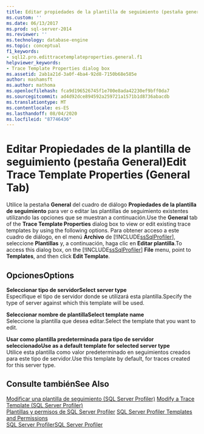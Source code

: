 ```yaml
---
title: Editar propiedades de la plantilla de seguimiento (pestaña general) | Microsoft Docs
ms.custom: ''
ms.date: 06/13/2017
ms.prod: sql-server-2014
ms.reviewer: ''
ms.technology: database-engine
ms.topic: conceptual
f1_keywords:
- sql12.pro.edittracetemplateproperties.general.f1
helpviewer_keywords:
- Trace Template Properties dialog box
ms.assetid: 2ab1a21d-3a0f-4ba4-92d8-7150b68e585e
author: mashamsft
ms.author: mathoma
ms.openlocfilehash: fca9d196526745f1e700e8ada42230ef9bff0da7
ms.sourcegitcommit: ad4d92dce894592a259721a1571b1d8736abacdb
ms.translationtype: MT
ms.contentlocale: es-ES
ms.lasthandoff: 08/04/2020
ms.locfileid: "87746436"
---
```

# <a name="edit-trace-template-properties-general-tab"></a><span data-ttu-id="bfe28-102">Editar Propiedades de la plantilla de seguimiento (pestaña General)</span><span class="sxs-lookup"><span data-stu-id="bfe28-102">Edit Trace Template Properties (General Tab)</span></span>
  <span data-ttu-id="bfe28-103">Utilice la pestaña **General** del cuadro de diálogo **Propiedades de la plantilla de seguimiento** para ver o editar las plantillas de seguimiento existentes utilizando las opciones que se muestran a continuación.</span><span class="sxs-lookup"><span data-stu-id="bfe28-103">Use the **General** tab of the **Trace Template Properties** dialog box to view or edit existing trace templates by using the following options.</span></span> <span data-ttu-id="bfe28-104">Para obtener acceso a este cuadro de diálogo, en el menú  **Archivo** de [!INCLUDE[ssSqlProfiler](../includes/sssqlprofiler-md.md)], seleccione **Plantillas** y, a continuación, haga clic en **Editar plantilla**.</span><span class="sxs-lookup"><span data-stu-id="bfe28-104">To access this dialog box, on the [!INCLUDE[ssSqlProfiler](../includes/sssqlprofiler-md.md)] **File** menu, point to **Templates**, and then click **Edit Template**.</span></span>  
  
## <a name="options"></a><span data-ttu-id="bfe28-105">Opciones</span><span class="sxs-lookup"><span data-stu-id="bfe28-105">Options</span></span>  
 <span data-ttu-id="bfe28-106">**Seleccionar tipo de servidor**</span><span class="sxs-lookup"><span data-stu-id="bfe28-106">**Select server type**</span></span>  
 <span data-ttu-id="bfe28-107">Especifique el tipo de servidor donde se utilizará esta plantilla.</span><span class="sxs-lookup"><span data-stu-id="bfe28-107">Specify the type of server against which this template will be used.</span></span>  
  
 <span data-ttu-id="bfe28-108">**Seleccionar nombre de plantilla**</span><span class="sxs-lookup"><span data-stu-id="bfe28-108">**Select template name**</span></span>  
 <span data-ttu-id="bfe28-109">Seleccione la plantilla que desea editar.</span><span class="sxs-lookup"><span data-stu-id="bfe28-109">Select the template that you want to edit.</span></span>  
  
 <span data-ttu-id="bfe28-110">**Usar como plantilla predeterminada para tipo de servidor seleccionado**</span><span class="sxs-lookup"><span data-stu-id="bfe28-110">**Use as a default template for selected server type**</span></span>  
 <span data-ttu-id="bfe28-111">Utilice esta plantilla como valor predeterminado en seguimientos creados para este tipo de servidor.</span><span class="sxs-lookup"><span data-stu-id="bfe28-111">Use this template by default, for traces created for this server type.</span></span>  
  
## <a name="see-also"></a><span data-ttu-id="bfe28-112">Consulte también</span><span class="sxs-lookup"><span data-stu-id="bfe28-112">See Also</span></span>  
 <span data-ttu-id="bfe28-113">[Modificar una plantilla de seguimiento &#40;SQL Server Profiler&#41;](modify-a-trace-template-sql-server-profiler.md) </span><span class="sxs-lookup"><span data-stu-id="bfe28-113">[Modify a Trace Template &#40;SQL Server Profiler&#41;](modify-a-trace-template-sql-server-profiler.md) </span></span>  
 <span data-ttu-id="bfe28-114">[Plantillas y permisos de SQL Server Profiler](../tools/sql-server-profiler/sql-server-profiler-templates-and-permissions.md) </span><span class="sxs-lookup"><span data-stu-id="bfe28-114">[SQL Server Profiler Templates and Permissions](../tools/sql-server-profiler/sql-server-profiler-templates-and-permissions.md) </span></span>  
 [<span data-ttu-id="bfe28-115">SQL Server Profiler</span><span class="sxs-lookup"><span data-stu-id="bfe28-115">SQL Server Profiler</span></span>](../tools/sql-server-profiler/sql-server-profiler.md)  
  
  
